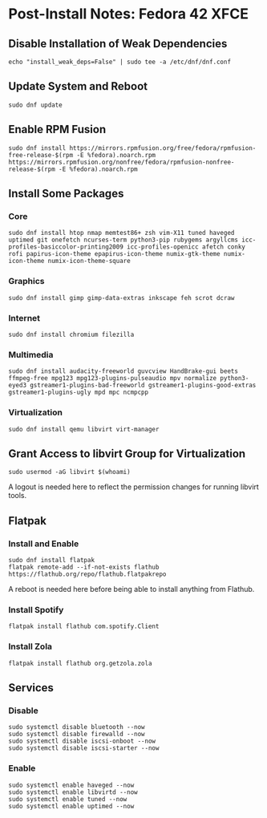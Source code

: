 # Post-Install Notes: Fedora 42 XFCE

## Disable Installation of Weak Dependencies

```console
echo "install_weak_deps=False" | sudo tee -a /etc/dnf/dnf.conf
```

## Update System and Reboot

```console
sudo dnf update
```

## Enable RPM Fusion

```console
sudo dnf install https://mirrors.rpmfusion.org/free/fedora/rpmfusion-free-release-$(rpm -E %fedora).noarch.rpm https://mirrors.rpmfusion.org/nonfree/fedora/rpmfusion-nonfree-release-$(rpm -E %fedora).noarch.rpm
```

## Install Some Packages

### Core

```console
sudo dnf install htop nmap memtest86+ zsh vim-X11 tuned haveged uptimed git onefetch ncurses-term python3-pip rubygems argyllcms icc-profiles-basiccolor-printing2009 icc-profiles-openicc afetch conky rofi papirus-icon-theme epapirus-icon-theme numix-gtk-theme numix-icon-theme numix-icon-theme-square
```

### Graphics

```console
sudo dnf install gimp gimp-data-extras inkscape feh scrot dcraw
```

### Internet

```console
sudo dnf install chromium filezilla
```

### Multimedia

```console
sudo dnf install audacity-freeworld guvcview HandBrake-gui beets ffmpeg-free mpg123 mpg123-plugins-pulseaudio mpv normalize python3-eyed3 gstreamer1-plugins-bad-freeworld gstreamer1-plugins-good-extras gstreamer1-plugins-ugly mpd mpc ncmpcpp
```

### Virtualization

```console
sudo dnf install qemu libvirt virt-manager
```

## Grant Access to libvirt Group for Virtualization

```console
sudo usermod -aG libvirt $(whoami)
```

A logout is needed here to reflect the permission changes for running libvirt
tools.

## Flatpak

### Install and Enable

```console
sudo dnf install flatpak
flatpak remote-add --if-not-exists flathub https://flathub.org/repo/flathub.flatpakrepo
```

A reboot is needed here before being able to install anything from Flathub.

### Install Spotify

```console
flatpak install flathub com.spotify.Client
```

### Install Zola

```console
flatpak install flathub org.getzola.zola
```

## Services

### Disable

```console
sudo systemctl disable bluetooth --now
sudo systemctl disable firewalld --now
sudo systemctl disable iscsi-onboot --now
sudo systemctl disable iscsi-starter --now
```

### Enable

```console
sudo systemctl enable haveged --now
sudo systemctl enable libvirtd --now
sudo systemctl enable tuned --now
sudo systemctl enable uptimed --now
```
